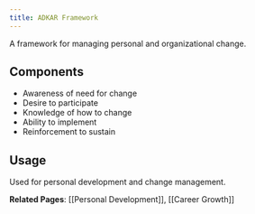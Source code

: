 ```yaml
---
title: ADKAR Framework
---
```


A framework for managing personal and organizational change.

## Components
- Awareness of need for change
- Desire to participate
- Knowledge of how to change
- Ability to implement
- Reinforcement to sustain

## Usage
Used for personal development and change management.

**Related Pages**: [[Personal Development]], [[Career Growth]]
